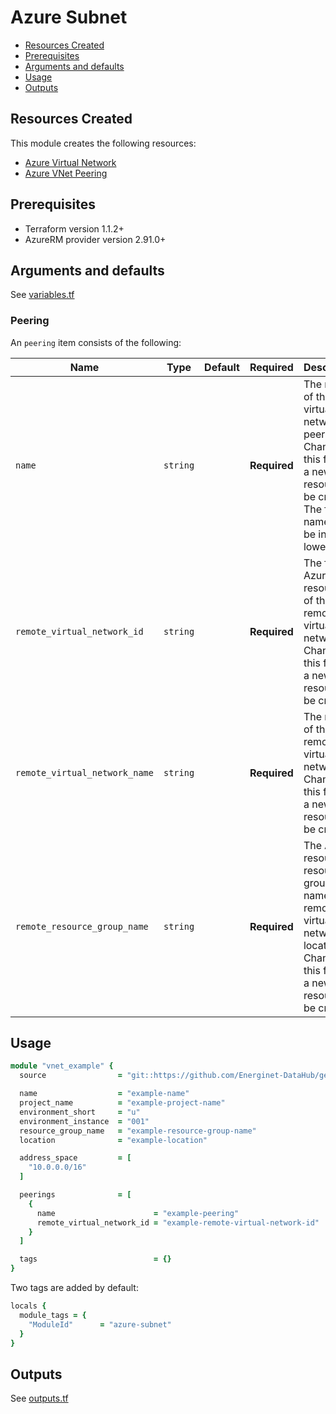 # Azure Subnet

- [Resources Created](#resources-created)
- [Prerequisites](#prerequisites)
- [Arguments and defaults](#arguments-and-defaults)
- [Usage](#usage)
- [Outputs](#outputs)

## Resources Created

This module creates the following resources:

- [Azure Virtual Network](https://registry.terraform.io/providers/hashicorp/azurerm/latest/docs/resources/virtual_network)
- [Azure VNet Peering](https://registry.terraform.io/providers/hashicorp/azurerm/latest/docs/resources/virtual_network_peering)

## Prerequisites

- Terraform version 1.1.2+
- AzureRM provider version 2.91.0+

## Arguments and defaults

See [variables.tf](./variables.tf)

### Peering

An `peering` item consists of the following:

| Name | Type | Default | Required | Description |
|-|-|-|-|-|
| `name` | `string` | | **Required** | The name of the virtual network peering. Changing this forces a new resource to be created. The final name will be in lowercase |
| `remote_virtual_network_id` | `string` | | **Required** | The full Azure resource ID of the remote virtual network. Changing this forces a new resource to be created. |
| `remote_virtual_network_name` | `string` | | **Required** | The name of the remote virtual network. Changing this forces a new resource to be created. |
| `remote_resource_group_name` | `string` | | **Required** | The Azure resource resource group name of the remote virtual networks location. Changing this forces a new resource to be created. |

## Usage

```ruby
module "vnet_example" {
  source                = "git::https://github.com/Energinet-DataHub/geh-terraform-modules.git//azure/vnet?ref=6.0.0"

  name                  = "example-name"
  project_name          = "example-project-name"
  environment_short     = "u"
  environment_instance  = "001"
  resource_group_name   = "example-resource-group-name"
  location              = "example-location"

  address_space         = [
    "10.0.0.0/16"
  ]

  peerings              = [
    {
      name                      = "example-peering"
      remote_virtual_network_id = "example-remote-virtual-network-id"
    }
  ]

  tags                          = {}
}
```

Two tags are added by default:

```ruby
locals {
  module_tags = {
    "ModuleId"      = "azure-subnet"
  }
}
```

## Outputs

See [outputs.tf](./outputs.tf)
